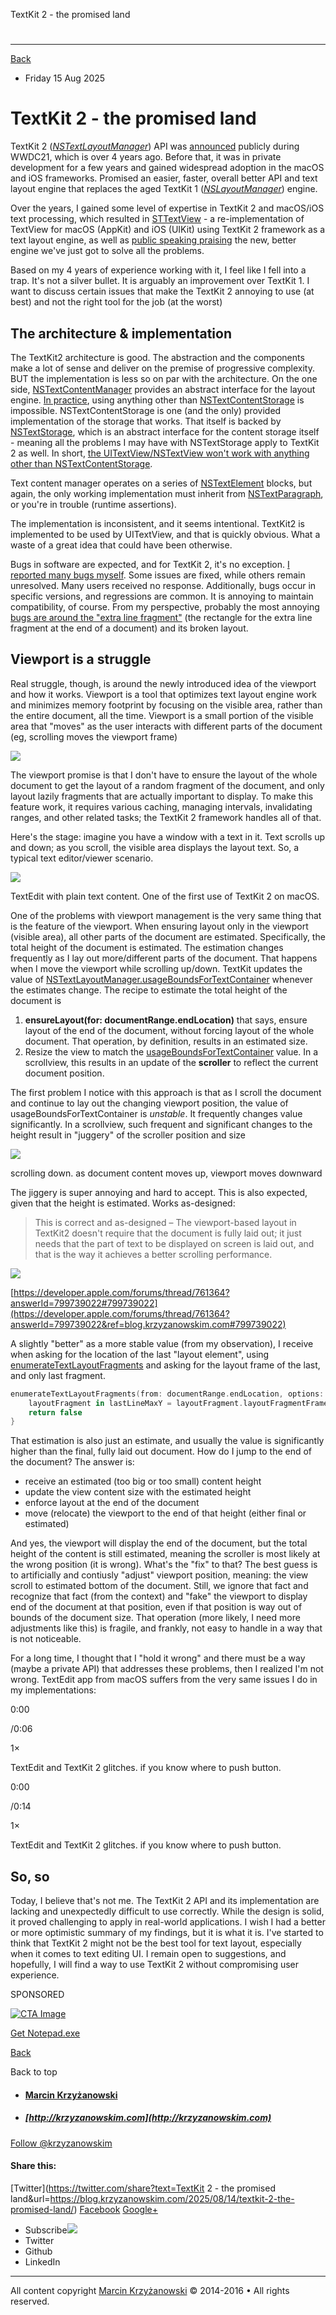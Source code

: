 TextKit 2 - the promised land                                            

# [](https://blog.krzyzanowskim.com "Marcin Krzyżanowski")

* * *

[Back](https://blog.krzyzanowskim.com)

*   Friday 15 Aug 2025

# TextKit 2 - the promised land

TextKit 2 ([_NSTextLayoutManager_](https://developer.apple.com/documentation/uikit/nstextlayoutmanager?ref=blog.krzyzanowskim.com)) API was [announced](https://www.youtube.com/watch?v=guAmLgIEvvE&ref=blog.krzyzanowskim.com) publicly during WWDC21, which is over 4 years ago. Before that, it was in private development for a few years and gained widespread adoption in the macOS and iOS frameworks. Promised an easier, faster, overall better API and text layout engine that replaces the aged TextKit 1 ([_NSLayoutManager_](https://developer.apple.com/documentation/uikit/nslayoutmanager?ref=blog.krzyzanowskim.com)) engine.

Over the years, I gained some level of expertise in TextKit 2 and macOS/iOS text processing, which resulted in [STTextView](https://github.com/krzyzanowskim/STTextView?ref=blog.krzyzanowskim.com) - a re-implementation of TextView for macOS (AppKit) and iOS (UIKit) using TextKit 2 framework as a text layout engine, as well as [public speaking praising](https://www.youtube.com/watch?v=mw2gz-UQa1w&ref=blog.krzyzanowskim.com) the new, better engine we've just got to solve all the problems.

Based on my 4 years of experience working with it, I feel like I fell into a trap. It's not a silver bullet. It is arguably an improvement over TextKit 1. I want to discuss certain issues that make the TextKit 2 annoying to use (at best) and not the right tool for the job (at the worst)

## The architecture & implementation

The TextKit2 architecture is good. The abstraction and the components make a lot of sense and deliver on the premise of progressive complexity. BUT the implementation is less so on par with the architecture. On the one side, [NSTextContentManager](https://developer.apple.com/documentation/uikit/nstextcontentmanager?ref=blog.krzyzanowskim.com) provides an abstract interface for the layout engine. [In practice](https://developer.apple.com/forums/thread/747583?ref=blog.krzyzanowskim.com), using anything other than [NSTextContentStorage](https://developer.apple.com/documentation/uikit/nstextcontentstorage?ref=blog.krzyzanowskim.com) is impossible. NSTextContentStorage is one (and the only) provided implementation of the storage that works. That itself is backed by [NSTextStorage](https://developer.apple.com/documentation/uikit/nstextstorage?ref=blog.krzyzanowskim.com), which is an abstract interface for the content storage itself - meaning all the problems I may have with NSTextStorage apply to TextKit 2 as well. In short, [the UITextView/NSTextView won't work with anything other than NSTextContentStorage](https://developer.apple.com/forums/thread/690859?ref=blog.krzyzanowskim.com).

Text content manager operates on a series of [NSTextElement](https://developer.apple.com/documentation/uikit/nstextelement?ref=blog.krzyzanowskim.com) blocks, but again, the only working implementation must inherit from [NSTextParagraph](https://developer.apple.com/documentation/uikit/nstextparagraph?ref=blog.krzyzanowskim.com), or you're in trouble (runtime assertions).

The implementation is inconsistent, and it seems intentional. TextKit2 is implemented to be used by UITextView, and that is quickly obvious. What a waste of a great idea that could have been otherwise.

Bugs in software are expected, and for TextKit 2, it's no exception. [I reported many bugs myself](https://github.com/krzyzanowskim/STTextView?tab=readme-ov-file&ref=blog.krzyzanowskim.com#-textkit-2-bug-reports-list). Some issues are fixed, while others remain unresolved. Many users received no response. Additionally, bugs occur in specific versions, and regressions are common. It is annoying to maintain compatibility, of course. From my perspective, probably the most annoying [bugs are around the "extra line fragment"](https://gist.github.com/krzyzanowskim/510ecf8df259d779e22df8ad13c256c0?ref=blog.krzyzanowskim.com) (the rectangle for the extra line fragment at the end of a document) and its broken layout.

## Viewport is a struggle

Real struggle, though, is around the newly introduced idea of the viewport and how it works. Viewport is a tool that optimizes text layout engine work and minimizes memory footprint by focusing on the visible area, rather than the entire document, all the time. Viewport is a small portion of the visible area that "moves" as the user interacts with different parts of the document (eg, scrolling moves the viewport frame)

[![](https://blog.krzyzanowskim.com/content/images/2025/08/Screenshot-2025-08-14-at-17.48.19.png)](https://youtu.be/guAmLgIEvvE?t=1501&ref=blog.krzyzanowskim.com)

The viewport promise is that I don't have to ensure the layout of the whole document to get the layout of a random fragment of the document, and only layout lazily fragments that are actually important to display. To make this feature work, it requires various caching, managing intervals, invalidating ranges, and other related tasks; the TextKit 2 framework handles all of that.

Here's the stage: imagine you have a window with a text in it. Text scrolls up and down; as you scroll, the visible area displays the layout text. So, a typical text editor/viewer scenario.

![](https://blog.krzyzanowskim.com/content/images/2025/08/Screenshot-2025-08-14-at-22.38.24-1.png)

TextEdit with plain text content. One of the first use of TextKit 2 on macOS.

One of the problems with viewport management is the very same thing that is the feature of the viewport. When ensuring layout only in the viewport (visible area), all other parts of the document are estimated. Specifically, the total height of the document is estimated. The estimation changes frequently as I lay out more/different parts of the document. That happens when I move the viewport while scrolling up/down. TextKit updates the value of [NSTextLayoutManager.usageBoundsForTextContainer](https://developer.apple.com/documentation/appkit/nstextlayoutmanager/usageboundsfortextcontainer?ref=blog.krzyzanowskim.com) whenever the estimates change. The recipe to estimate the total height of the document is

1.  **ensureLayout(for: documentRange.endLocation)** that says, ensure layout of the end of the document, without forcing layout of the whole document. That operation, by definition, results in an estimated size.
2.  Resize the view to match the [usageBoundsForTextContainer](https://developer.apple.com/documentation/appkit/nstextlayoutmanager/usageboundsfortextcontainer?ref=blog.krzyzanowskim.com) value. In a scrollview, this results in an update of the **scroller** to reflect the current document position.

The first problem I notice with this approach is that as I scroll the document and continue to lay out the changing viewport position, the value of usageBoundsForTextContainer is _unstable_. It frequently changes value significantly. In a scrollview, such frequent and significant changes to the height result in "juggery" of the scroller position and size

![](https://blog.krzyzanowskim.com/content/images/2025/08/juggery-1.gif)

scrolling down. as document content moves up, viewport moves downward

The jiggery is super annoying and hard to accept. This is also expected, given that the height is estimated. Works as-designed:

> This is correct and as-designed – The viewport-based layout in TextKit2 doesn't require that the document is fully laid out; it just needs that the part of text to be displayed on screen is laid out, and that is the way it achieves a better scrolling performance.

[![](https://blog.krzyzanowskim.com/content/images/2025/08/Screenshot-2025-08-14-at-23.42.21.png)](https://developer.apple.com/forums/thread/761364?answerId=799739022&ref=blog.krzyzanowskim.com#799739022)

[https://developer.apple.com/forums/thread/761364?answerId=799739022#799739022](https://developer.apple.com/forums/thread/761364?answerId=799739022&ref=blog.krzyzanowskim.com#799739022)

A slightly "better" as a more stable value (from my observation), I receive when asking for the location of the last "layout element", using [enumerateTextLayoutFragments](https://developer.apple.com/documentation/appkit/nstextlayoutmanager/enumeratetextlayoutfragments\(from:options:using:\)?ref=blog.krzyzanowskim.com) and asking for the layout frame of the last, and only last fragment.

```swift
enumerateTextLayoutFragments(from: documentRange.endLocation, options: [.reverse, .ensuresLayout]) {
    layoutFragment in lastLineMaxY = layoutFragment.layoutFragmentFrame.maxY
    return false
}
```

That estimation is also just an estimate, and usually the value is significantly higher than the final, fully laid out document. How do I jump to the end of the document? The answer is:

*   receive an estimated (too big or too small) content height
*   update the view content size with the estimated height
*   enforce layout at the end of the document
*   move (relocate) the viewport to the end of that height (either final or estimated)

And yes, the viewport will display the end of the document, but the total height of the content is still estimated, meaning the scroller is most likely at the wrong position (it is wrong). What's the "fix" to that? The best guess is to artificially and contiusly "adjust" viewport position, meaning: the view scroll to estimated bottom of the document. Still, we ignore that fact and recognize that fact (from the context) and "fake" the viewport to display end of the document at that position, even if that position is way out of bounds of the document size. That operation (more likely, I need more adjustments like this) is fragile, and frankly, not easy to handle in a way that is not noticeable.

For a long time, I thought that I "hold it wrong" and there must be a way (maybe a private API) that addresses these problems, then I realized I'm not wrong. TextEdit app from macOS suffers from the very same issues I do in my implementations:

0:00

/0:06

 1× 

TextEdit and TextKit 2 glitches. if you know where to push button.

0:00

/0:14

 1× 

TextEdit and TextKit 2 glitches. if you know where to push button.

## So, so

Today, I believe that's not me. The TextKit 2 API and its implementation are lacking and unexpectedly difficult to use correctly. While the design is solid, it proved challenging to apply in real-world applications. I wish I had a better or more optimistic summary of my findings, but it is what it is. I've started to think that TextKit 2 might not be the best tool for text layout, especially when it comes to text editing UI. I remain open to suggestions, and hopefully, I will find a way to use TextKit 2 without compromising user experience.

SPONSORED

[![CTA Image](https://blog.krzyzanowskim.com/content/images/2025/08/notepadexe_promo_banner-1.png)](https://notepadexe.com/?ref=blog.krzyzanowskim.com)

[Get Notepad.exe](https://notepadexe.com/?ref=blog.krzyzanowskim.com)

[Back](https://blog.krzyzanowskim.com)

Back to top

*   #### [Marcin Krzyżanowski](https://blog.krzyzanowskim.com/author/krzyzanowskim)
    
*   ##### [http://krzyzanowskim.com](http://krzyzanowskim.com)
    

[Follow @krzyzanowskim](https://twitter.com/krzyzanowskim)

#### Share this:

[Twitter](https://twitter.com/share?text=TextKit 2 - the promised land&url=https://blog.krzyzanowskim.com/2025/08/14/textkit-2-the-promised-land/) [Facebook](https://www.facebook.com/sharer.php?u=https://blog.krzyzanowskim.com/2025/08/14/textkit-2-the-promised-land/) [Google+](https://plus.google.com/share?url=https://blog.krzyzanowskim.com/2025/08/14/textkit-2-the-promised-land/)

*   Subscribe![](https://blog.krzyzanowskim.com/rss/)
*   Twitter[](https://twitter.com/krzyzanowskim)
*   Github[](https://github.com/krzyzanowskim)
*   LinkedIn[](https://pl.linkedin.com/in/marcinkrzyzanowski)

* * *

All content copyright [Marcin Krzyżanowski](/) © 2014-2016 • All rights reserved.